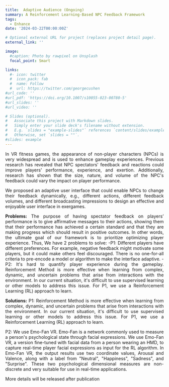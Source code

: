 ```yaml
---
title:  Adaptive Audience (Ongoing)
summary: A Reinforcement Learning-Based NPC Feedback Framework
tags:
  - Enhance
date: '2024-03-22T00:00:00Z'

# Optional external URL for project (replaces project detail page).
external_link: ''

image:
  #caption: Photo by rawpixel on Unsplash
  focal_point: Smart

links:
  #- icon: twitter
  #  icon_pack: fab
  #  name: Follow
  #  url: https://twitter.com/georgecushen
#url_code: ''
#url_pdf: 'https://doi.org/10.1007/s10055-023-00780-5'
#url_slides: ''
#url_video: ''

# Slides (optional).
#   Associate this project with Markdown slides.
#   Simply enter your slide deck's filename without extension.
#   E.g. `slides = "example-slides"` references `content/slides/example-slides.md`.
#   Otherwise, set `slides = ""`.
#slides: example
---
```

<div style="text-align: justify;">
  <p>
  In VR fitness games, the appearance of non-player characters (NPCs) is very widespread and is used to enhance gameplay experiences.
  Previous research has revealed that NPC spectators' feedback and reactions could improve players' performance, experience, and exertion. Additionally, research has shown that the size, nature, and volume of the NPC's feedback could vary the impact on player performance.
  </p>
  <p>
  We proposed an adaptive user interface that could enable NPCs to change their feedback dynamically, e.g., different actions, different feedback volumes, and different broadcasting impressions to design an effective and enjoyable user interface in exergames.
  </p>
  <p>
  <strong>Problems:</strong>
  The purpose of having spectator feedback on players’ performance is to give affirmative messages to their actions, showing them that their performance has achieved a certain standard and that they are making progress which should result in positive outcomes. In other words, the ultimate goal of our framework is to prioritize optimizing player experience. Thus, We have 2 problems to solve:
  -P1:
  Different players have different preferences. For example, negative feedback might motivate some players, but it could make others feel discouraged. There is no one-for-all criteria to pre-encode a model or algorithm to make the interface adaptive.
  -P2:
  It's hard to quantify player experience during the gameplay.
  Reinforcement Method is more effective when learning from complex, dynamic, and uncertain problems that arise from interactions with the environment. In our current situation, it's difficult to use supervised learning or other models to address this issue. For P1, we use a Reinforcement Learning (RL) approach to learn.
  </p>
  <p>
  <strong>Solutions:</strong>
  P1:
  Reinforcement Method is more effective when learning from complex, dynamic, and uncertain problems that arise from interactions with the environment. In our current situation, it's difficult to use supervised learning or other models to address this issue. For P1, we use a Reinforcement Learning (RL) approach to learn.
  </p>
  <p>
  P2:
  We use Emo-Fan VR. Emo-Fan is a network commonly used to measure a person's psychological state through facial expressions. We use Emo-Fan VR, a version fine-tuned with facial data from a person wearing an HMD, to capture real-time player facial expressions as input for the RL algorithm.
  In Emo-Fan VR, the output results use two coordinate values, Arousal and Valence, along with a label from "Neutral", "Happiness", "Sadness", and "Surprise". These two psychological dimensional measures are non-discrete and very suitable for use in real-time applications.

  </p>
  More details will be released after publication

<div>

